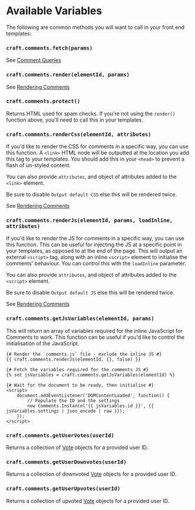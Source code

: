 # Available Variables

The following are common methods you will want to call in your front end templates:

### `craft.comments.fetch(params)`

See [Comment Queries](docs:getting-elements/comment-queries)

### `craft.comments.render(elementId, params)`

See [Rendering Comments](docs:template-guides/rendering-comments)

### `craft.comments.protect()`

Returns HTML used for spam checks. If you're not using the `render()` function above, you'll need to call this in your templates.

### `craft.comments.renderCss(elementId, attributes)`

If you'd like to render the CSS for comments in a specific way, you can use this function. A `<link>` HTML node will be outputted at the location you add this tag to your templates. You should add this in your `<head>` to prevent a flash of un-styled content.

You can also provide `attributes`, and object of attributes added to the `<link>` element.

Be sure to disable `Output default CSS` else this will be rendered twice.

See [Rendering Comments](docs:template-guides/rendering-comments)

### `craft.comments.renderJs(elementId, params, loadInline, attributes)`

If you'd like to render the JS for comments in a specific way, you can use this function. This can be useful for injecting the JS at a specific point in your templates, as opposed to at the end of the page. This will output an external `<script>` tag, along with an inline `<script>` element to initialise the comments' behaviour. You can control this with the `loadInline` parameter.

You can also provide `attributes`, and object of attributes added to the `<script>` element.

Be sure to disable `Output default JS` else this will be rendered twice.

See [Rendering Comments](docs:template-guides/rendering-comments)

### `craft.comments.getJsVariables(elementId, params)`

This will return an array of variables required for the inline JavaScript for Comments to work. This function can be useful if you'd like to control the initialisation of the JavaScript.

```twig
{# Render the `comments.js` file - exclude the inline JS #}
{{ craft.comments.renderJs(elementId, {}, false) }}

{# Fetch the variables required for the comments JS #}
{% set jsVariables = craft.comments.getJsVariables(elementId) %}

{# Wait for the document to be ready, then initialise #}
<script>
    document.addEventListener('DOMContentLoaded', function() {
        // Populate the ID and the settings
        new Comments.Instance('{{ jsVariables.id }}', {{ jsVariables.settings | json_encode | raw }});
    });
</script>
```

### `craft.comments.getUserVotes(userId)`
Returns a collection of [Vote](docs:developers/vote) objects for a provided user ID.

### `craft.comments.getUserDownvotes(userId)`
Returns a collection of downvoted [Vote](docs:developers/vote) objects for a provided user ID.

### `craft.comments.getUserUpvotes(userId)`
Returns a collection of upvoted [Vote](docs:developers/vote) objects for a provided user ID.
